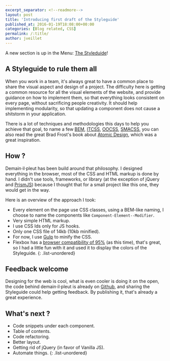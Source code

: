 ```yaml
---
excerpt_separator: <!--readmore-->
layout: post
title: 'Introducing first draft of the Styleguide'
published_at: 2016-01-19T18:08:00+00:00
categories: [Blog related, CSS]
permalink: /:title/
author: jveillet
---
```


A new section is up in the Menu: [The Styleduide]({{site.url}}/styleguide/)!

## A Styleguide to rule them all

When you work in a team, it's always great to have a common place to share the visual aspect and design of a project. The difficulty here is getting a common resource for all the visual elements of the website, and provide guidance on how to implement them, so that everything looks consistent on every page, without sacrificing people creativity. It should help implementing modularity, so that updating a component does not cause a shitstorm in your application.

<!--readmore-->

There is a lot of techniques and  methodologies this days to help you achieve that goal, to name a few [BEM](https://en.bem.info/), [ITCSS](https://www.youtube.com/watch?v=1OKZOV-iLj4&feature=youtu.be), [OOCSS](http://oocss.org/), [SMACSS](https://smacss.com/), you can also read the great Brad Frost's book about [Atomic Design](https://shop.bradfrost.com/), which was a great inspiration.

## How ?

Demain·il·pleut has been build around that philosophy. I designed everything in the browser, most of the CSS and HTML markup is done by hand. I didn't use tools, frameworks, or library (at the exception of jQuery and [PrismJS](https://prismjs.com/)) because I thought that for a small project like this one, they would get in the way.

Here is an overview of the approach I took:
+ Every element on the page use CSS classes, using a BEM-like naming, I choose to name the components like `Component-Element--Modifier`.
+ Very simple HTML markup.
+ I use CSS Ids only for JS hooks.
+ Only one CSS file of 14kb (10kb minified).
+ For now, I use [Gulp](https://gulpjs.com/) to minify the CSS.
+ Flexbox has a [browser compatibility of 95%](https://caniuse.com/#feat=flexbox) (as this time), that's great, so I had a little fun with it and used it to display the colors of the Styleguide.
{: .list-unordered}


## Feedback welcome

Designing for the web is cool, what is even cooler is doing it on the open, the code behind demain·il·pleut is already on [Github](https://github.com/jveillet/jk-demainilpleut), and sharing the Styleguide could help getting feedback. By publishing it, that's already a great experience.

## What's next ?

+ Code snippets under each component.
+ Table of contents.
+ Code refactoring.
+ Better layout.
+ Getting rid of jQuery (in favor of Vanilla JS).
+ Automate things.
{: .list-unordered}
